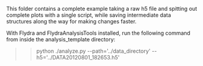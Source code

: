 This folder contains a complete example taking a raw h5 file and spitting out complete plots with a single script, while saving intermediate data structures along the way for making changes faster.

With Flydra and FlydraAnalysisTools installed, run the following command from inside the analysis_template directory:

>> python ./analyze.py --path='../data_directory' --h5='../DATA20120801_182653.h5'




